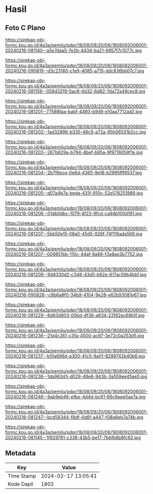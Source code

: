 # Hasil

## Foto C Plano

https://sirekap-obj-formc.kpu.go.id/4a3a/pemilu/pdpr/18/08/09/20/06/1808092006001-20240216-081140--a5e7daa5-7e2b-4434-ba21-6957f7c1077c.jpg

https://sirekap-obj-formc.kpu.go.id/4a3a/pemilu/pdpr/18/08/09/20/06/1808092006001-20240216-090819--d3c23180-c1e9-4085-a715-ddc836bb07c7.jpg

https://sirekap-obj-formc.kpu.go.id/4a3a/pemilu/pdpr/18/08/09/20/06/1808092006001-20240216-081159--058d32f9-0ac8-4d32-8d82-7da72a48cec8.jpg

https://sirekap-obj-formc.kpu.go.id/4a3a/pemilu/pdpr/18/08/09/20/06/1808092006001-20240216-081201--77588faa-babf-4493-b9d9-e10aa7712ad2.jpg

https://sirekap-obj-formc.kpu.go.id/4a3a/pemilu/pdpr/18/08/09/20/06/1808092006001-20240216-081202--1ad32896-b335-48c9-a72a-95b06531b2cc.jpg

https://sirekap-obj-formc.kpu.go.id/4a3a/pemilu/pdpr/18/08/09/20/06/1808092006001-20240216-081203--287b829a-b794-4bef-b95a-9f9716059f1e.jpg

https://sirekap-obj-formc.kpu.go.id/4a3a/pemilu/pdpr/18/08/09/20/06/1808092006001-20240216-081204--2b7f6ece-0e6d-4365-9e18-b2995fff6537.jpg

https://sirekap-obj-formc.kpu.go.id/4a3a/pemilu/pdpr/18/08/09/20/06/1808092006001-20240216-081205--d07a4b7a-beda-431f-910c-52e576251889.jpg

https://sirekap-obj-formc.kpu.go.id/4a3a/pemilu/pdpr/18/08/09/20/06/1808092006001-20240216-081206--01db0dbc-1079-4f23-9fcd-ca94b100d191.jpg

https://sirekap-obj-formc.kpu.go.id/4a3a/pemilu/pdpr/18/08/09/20/06/1808092006001-20240216-081207--5bb50e15-08a0-45d5-926f-74f116ada569.jpg

https://sirekap-obj-formc.kpu.go.id/4a3a/pemilu/pdpr/18/08/09/20/06/1808092006001-20240216-081207--009851bb-110c-44af-8a89-f3a8ae3b7752.jpg

https://sirekap-obj-formc.kpu.go.id/4a3a/pemilu/pdpr/18/08/09/20/06/1808092006001-20240216-081209--948330d2-c348-43d5-b92e-617ac59b4bbf.jpg

https://sirekap-obj-formc.kpu.go.id/4a3a/pemilu/pdpr/18/08/09/20/06/1808092006001-20240216-090828--c9b6a8f0-34b9-4104-9e28-e62b93081e67.jpg

https://sirekap-obj-formc.kpu.go.id/4a3a/pemilu/pdpr/18/08/09/20/06/1808092006001-20240216-081229--8d63d603-00bd-4f36-a634-22f82ec69b1f.jpg

https://sirekap-obj-formc.kpu.go.id/4a3a/pemilu/pdpr/18/08/09/20/06/1808092006001-20240216-081236--21d4c261-c3fa-4500-ac97-3e72c0a253d5.jpg

https://sirekap-obj-formc.kpu.go.id/4a3a/pemilu/pdpr/18/08/09/20/06/1808092006001-20240216-081237--b5fa696d-a300-41c5-9a01-8289742b40b6.jpg

https://sirekap-obj-formc.kpu.go.id/4a3a/pemilu/pdpr/18/08/09/20/06/1808092006001-20240216-081238--1da963d3-d029-48e8-943b-3a559ee45ae5.jpg

https://sirekap-obj-formc.kpu.go.id/4a3a/pemilu/pdpr/18/08/09/20/06/1808092006001-20240216-081246--9ab9eb46-efbe-4d4d-bc61-66c6eee0ae7a.jpg

https://sirekap-obj-formc.kpu.go.id/4a3a/pemilu/pdpr/18/08/09/20/06/1808092006001-20240216-081247--bcd58344-f8df-4d6f-a447-f08a8eb7a74b.jpg

https://sirekap-obj-formc.kpu.go.id/4a3a/pemilu/pdpr/18/08/09/20/06/1808092006001-20240216-081145--1f929781-c338-43b5-be17-7bbfb6b8fc62.jpg


## Metadata

| Key        | Value               |
| ---------- | ------------------- |
| Time Stamp | 2024-02-17 13:05:41 |
| Kode Dapil | 1802                |



